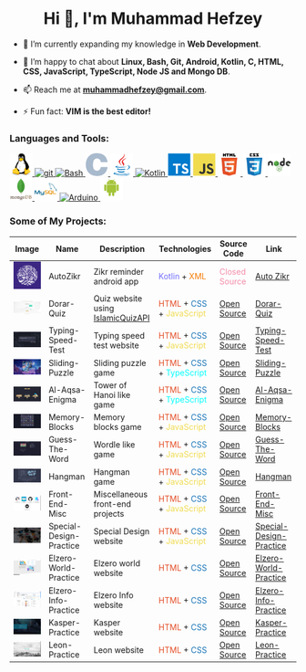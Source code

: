 <h1 align="center">Hi 👋, I'm Muhammad Hefzey</h1>

- 🌱 I’m currently expanding my knowledge in **Web Development**.

- 💬 I’m happy to chat about **Linux, Bash, Git, Android, Kotlin, C, HTML, CSS, JavaScript, TypeScript, Node JS and Mongo DB**.

- 📫 Reach me at **muhammadhefzey@gmail.com**.

- ⚡ Fun fact: **VIM is the best editor!**

### Languages and Tools:

<p align="left">
  <a href="https://www.linux.org/" target="_blank" rel="noreferrer"> <img src="https://raw.githubusercontent.com/devicons/devicon/master/icons/linux/linux-original.svg" alt="Linux" width="40" height="40"/> </a>
  <a href="https://git-scm.com/" target="_blank" rel="noreferrer"> <img src="https://www.vectorlogo.zone/logos/git-scm/git-scm-icon.svg" alt="git" width="40" height="40"/> </a>
  <a href="https://www.gnu.org/software/bash/" target="_blank" rel="noreferrer"> <img src="https://www.vectorlogo.zone/logos/gnu_bash/gnu_bash-icon.svg" alt="Bash" width="40" height="40"/> </a>
  <a href="https://www.cprogramming.com/" target="_blank" rel="noreferrer"> <img src="https://raw.githubusercontent.com/devicons/devicon/master/icons/c/c-original.svg" alt="C" width="40" height="40"/> </a>
  <a href="https://www.java.com" target="_blank" rel="noreferrer"> <img src="https://raw.githubusercontent.com/devicons/devicon/master/icons/java/java-original.svg" alt="Java" width="40" height="40"/> </a>
  <a href="https://kotlinlang.org" target="_blank" rel="noreferrer"> <img src="https://www.vectorlogo.zone/logos/kotlinlang/kotlinlang-icon.svg" alt="Kotlin" width="40" height="40"/> </a>
  <a href="https://www.typescriptlang.org/" target="_blank" rel="noreferrer"> <img src="https://raw.githubusercontent.com/devicons/devicon/master/icons/typescript/typescript-original.svg" alt="typescript" width="40" height="40"/> </a>
  <a href="https://developer.mozilla.org/en-US/docs/Web/JavaScript" target="_blank" rel="noreferrer"> <img src="https://raw.githubusercontent.com/devicons/devicon/master/icons/javascript/javascript-original.svg" alt="javascript" width="40" height="40"/> </a>
  <a href="https://www.w3.org/html/" target="_blank" rel="noreferrer"> <img src="https://raw.githubusercontent.com/devicons/devicon/master/icons/html5/html5-original-wordmark.svg" alt="HTML5" width="40" height="40"/> </a>
  <a href="https://www.w3schools.com/css/" target="_blank" rel="noreferrer"> <img src="https://raw.githubusercontent.com/devicons/devicon/master/icons/css3/css3-original-wordmark.svg" alt="CSS3" width="40" height="40"/> </a>
  <a href="https://nodejs.org" target="_blank" rel="noreferrer"> <img src="https://raw.githubusercontent.com/devicons/devicon/master/icons/nodejs/nodejs-original-wordmark.svg" alt="nodejs" width="40" height="40"/> </a>
  <a href="https://www.mongodb.com/" target="_blank" rel="noreferrer"> <img src="https://raw.githubusercontent.com/devicons/devicon/master/icons/mongodb/mongodb-original-wordmark.svg" alt="mongodb" width="40" height="40"/> </a>
  <a href="https://www.mysql.com/" target="_blank" rel="noreferrer"> <img src="https://raw.githubusercontent.com/devicons/devicon/master/icons/mysql/mysql-original-wordmark.svg" alt="MySQL" width="40" height="40"/> </a>
  <a href="https://www.arduino.cc/" target="_blank" rel="noreferrer"> <img src="https://cdn.worldvectorlogo.com/logos/arduino-1.svg" alt="Arduino" width="40" height="40"/> </a>
  <a href="https://developer.android.com" target="_blank" rel="noreferrer"> <img src="https://raw.githubusercontent.com/devicons/devicon/master/icons/android/android-original-wordmark.svg" alt="Android" width="40" height="40"/> </a>
</p>

### Some of My Projects:

| Image                                                                                                                                               | Name                    | Description                                                                                                                      | Technologies                                                                                                                        | Source Code                                                                                                                  | Link                                                                                                                                              |
| --------------------------------------------------------------------------------------------------------------------------------------------------- | ----------------------- | -------------------------------------------------------------------------------------------------------------------------------- | ----------------------------------------------------------------------------------------------------------------------------------- | ---------------------------------------------------------------------------------------------------------------------------- | ------------------------------------------------------------------------------------------------------------------------------------------------- |
| <img src="https://raw.githubusercontent.com/Muhammad95959/Muhammad95959/refs/heads/main/assets/auto-zikr.png" alt="AutoZikr" />                     | AutoZikr                | Zikr reminder android app                                                                                                        | <span style="color:#736FFF;">Kotlin</span> + <span style="color:#F67C08;">XML</span>                                                | <span style="color:#F38BA8;">Closed Source</span>                                                                            | <a href="https://play.google.com/store/apps/details?id=com.hefzeyproduction.zikrreminder" target="_blank" rel="noopener noreferrer">Auto Zikr</a> |
| <img src="https://raw.githubusercontent.com/Muhammad95959/Muhammad95959/refs/heads/main/assets/dorar-quiz.jpg" alt="Dorar-Quiz" />                  | Dorar-Quiz              | Quiz website using <a href="https://github.com/rn0x/IslamicQuizAPI" target="_blank" rel="noopener noreferrer">IslamicQuizAPI</a> | <span style="color:#E44D26;">HTML</span> + <span style="color:#1572B6;">CSS</span> + <span style="color:#F0DB4F;">JavaScript</span> | <a href="https://github.com/Muhammad95959/Dorar-Quiz" target="_blank" rel="noopener noreferrer">Open Source</a>              | <a href="https://muhammad95959.github.io/Dorar-Quiz" target="_blank" rel="noopener noreferrer">Dorar-Quiz</a>                                     |
| <img src="https://raw.githubusercontent.com/Muhammad95959/Muhammad95959/refs/heads/main/assets/typing-speed-test.jpg" alt="Typing-Speed-Test" />    | Typing-Speed-Test       | Typing speed test website                                                                                                        | <span style="color:#E44D26;">HTML</span> + <span style="color:#1572B6;">CSS</span> + <span style="color:#F0DB4F;">JavaScript</span> | <a href="https://github.com/Muhammad95959/Typing-Speed-Test" target="_blank" rel="noopener noreferrer">Open Source</a>       | <a href="https://muhammad95959.github.io/Typing-Speed-Test" target="_blank" rel="noopener noreferrer">Typing-Speed-Test</a>                       |
| <img src="https://raw.githubusercontent.com/Muhammad95959/Muhammad95959/refs/heads/main/assets/sliding-puzzle.jpg" alt="Sliding-Puzzle" />          | Sliding-Puzzle          | Sliding puzzle game                                                                                                              | <span style="color:#E44D26;">HTML</span> + <span style="color:#1572B6;">CSS</span> + <span style="color:cyan;">TypeScript</span>    | <a href="https://github.com/Muhammad95959/Sliding-Puzzle" target="_blank" rel="noopener noreferrer">Open Source</a>          | <a href="https://muhammad95959.github.io/Sliding-Puzzle" target="_blank" rel="noopener noreferrer">Sliding-Puzzle</a>                             |
| <img src="https://raw.githubusercontent.com/Muhammad95959/Muhammad95959/refs/heads/main/assets/al-aqsa-enigma.jpg" alt="Al-Aqsa-Enigma" />          | Al-Aqsa-Enigma          | Tower of Hanoi like game                                                                                                         | <span style="color:#E44D26;">HTML</span> + <span style="color:#1572B6;">CSS</span> + <span style="color:cyan;">TypeScript</span>    | <a href="https://github.com/Muhammad95959/Al-Aqsa-Enigma" target="_blank" rel="noopener noreferrer">Open Source</a>          | <a href="https://muhammad95959.github.io/Al-Aqsa-Enigma" target="_blank" rel="noopener noreferrer">Al-Aqsa-Enigma</a>                             |
| <img src="https://raw.githubusercontent.com/Muhammad95959/Muhammad95959/refs/heads/main/assets/memory-blocks.jpg" alt="Memory-Blocks" />            | Memory-Blocks           | Memory blocks game                                                                                                               | <span style="color:#E44D26;">HTML</span> + <span style="color:#1572B6;">CSS</span> + <span style="color:#F0DB4F;">JavaScript</span> | <a href="https://github.com/Muhammad95959/Memory-Blocks" target="_blank" rel="noopener noreferrer">Open Source</a>           | <a href="https://muhammad95959.github.io/Memory-Blocks" target="_blank" rel="noopener noreferrer">Memory-Blocks</a>                               |
| <img src="https://raw.githubusercontent.com/Muhammad95959/Muhammad95959/refs/heads/main/assets/guess-the-word.jpg" alt="Guess-The-Word" />          | Guess-The-Word          | Wordle like game                                                                                                                 | <span style="color:#E44D26;">HTML</span> + <span style="color:#1572B6;">CSS</span> + <span style="color:#F0DB4F;">JavaScript</span> | <a href="https://github.com/Muhammad95959/Guess-The-Word" target="_blank" rel="noopener noreferrer">Open Source</a>          | <a href="https://muhammad95959.github.io/Guess-The-Word" target="_blank" rel="noopener noreferrer">Guess-The-Word</a>                             |
| <img src="https://raw.githubusercontent.com/Muhammad95959/Muhammad95959/refs/heads/main/assets/hangman.jpg" alt="Hangman" />                        | Hangman                 | Hangman game                                                                                                                     | <span style="color:#E44D26;">HTML</span> + <span style="color:#1572B6;">CSS</span> + <span style="color:#F0DB4F;">JavaScript</span> | <a href="https://github.com/Muhammad95959/Hangman" target="_blank" rel="noopener noreferrer">Open Source</a>                 | <a href="https://muhammad95959.github.io/Hangman" target="_blank" rel="noopener noreferrer">Hangman</a>                                           |
| <img src="https://raw.githubusercontent.com/Muhammad95959/Muhammad95959/refs/heads/main/assets/front-end-misc.jpg" alt="Front-End-Misc" />          | Front-End-Misc          | Miscellaneous front-end projects                                                                                                 | <span style="color:#E44D26;">HTML</span> + <span style="color:#1572B6;">CSS</span> + <span style="color:#F0DB4F;">JavaScript</span> | <a href="https://github.com/Muhammad95959/Front-End-Misc" target="_blank" rel="noopener noreferrer">Open Source</a>          | <a href="https://muhammad95959.github.io/Front-End-Misc" target="_blank" rel="noopener noreferrer">Front-End-Misc</a>                             |
| <img src="https://raw.githubusercontent.com/Muhammad95959/Muhammad95959/refs/heads/main/assets/special-design.jpg" alt="Special-Design-Practice" /> | Special-Design-Practice | Special Design website                                                                                                           | <span style="color:#E44D26;">HTML</span> + <span style="color:#1572B6;">CSS</span> + <span style="color:#F0DB4F;">JavaScript</span> | <a href="https://github.com/Muhammad95959/Special-Design-Practice" target="_blank" rel="noopener noreferrer">Open Source</a> | <a href="https://muhammad95959.github.io/Special-Design-Practice" target="_blank" rel="noopener noreferrer">Special-Design-Practice</a>           |
| <img src="https://raw.githubusercontent.com/Muhammad95959/Muhammad95959/refs/heads/main/assets/elzero-world.jpg" alt="Elzero-World-Practice" />     | Elzero-World-Practice   | Elzero world website                                                                                                             | <span style="color:#E44D26;">HTML</span> + <span style="color:#1572B6;">CSS</span>                                                  | <a href="https://github.com/Muhammad95959/Elzero-World-Practice" target="_blank" rel="noopener noreferrer">Open Source</a>   | <a href="https://muhammad95959.github.io/Elzero-World-Practice" target="_blank" rel="noopener noreferrer">Elzero-World-Practice</a>               |
| <img src="https://raw.githubusercontent.com/Muhammad95959/Muhammad95959/refs/heads/main/assets/elzero-info.jpg" alt="Elzero-Info-Practice" />       | Elzero-Info-Practice    | Elzero Info website                                                                                                              | <span style="color:#E44D26;">HTML</span> + <span style="color:#1572B6;">CSS</span>                                                  | <a href="https://github.com/Muhammad95959/Elzero-Info-Practice" target="_blank" rel="noopener noreferrer">Open Source</a>    | <a href="https://muhammad95959.github.io/Elzero-Info-Practice" target="_blank" rel="noopener noreferrer">Elzero-Info-Practice</a>                 |
| <img src="https://raw.githubusercontent.com/Muhammad95959/Muhammad95959/refs/heads/main/assets/kasper.jpg" alt="Kasper-Practice" />                 | Kasper-Practice         | Kasper website                                                                                                                   | <span style="color:#E44D26;">HTML</span> + <span style="color:#1572B6;">CSS</span>                                                  | <a href="https://github.com/Muhammad95959/Kasper-Practice" target="_blank" rel="noopener noreferrer">Open Source</a>         | <a href="https://muhammad95959.github.io/Kasper-Practice" target="_blank" rel="noopener noreferrer">Kasper-Practice</a>                           |
| <img src="https://raw.githubusercontent.com/Muhammad95959/Muhammad95959/refs/heads/main/assets/leon.jpg" alt="Leon-Practice" />                     | Leon-Practice           | Leon website                                                                                                                     | <span style="color:#E44D26;">HTML</span> + <span style="color:#1572B6;">CSS</span>                                                  | <a href="https://github.com/Muhammad95959/Leon-Practice" target="_blank" rel="noopener noreferrer">Open Source</a>           | <a href="https://muhammad95959.github.io/Leon-Practice" target="_blank" rel="noopener noreferrer">Leon-Practice</a>                               |
